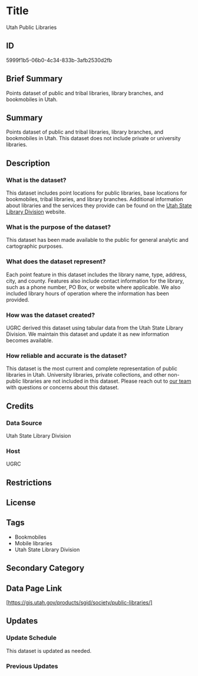 # Title

Utah Public Libraries

## ID

5999f1b5-06b0-4c34-833b-3afb2530d2fb

## Brief Summary

Points dataset of public and tribal libraries, library branches, and bookmobiles in Utah.

## Summary

Points dataset of public and tribal libraries, library branches, and bookmobiles in Utah. This dataset does not include private or university libraries.

## Description

### What is the dataset?

This dataset includes point locations for public libraries, base locations for bookmobiles, tribal libraries, and library branches. Additional information about libraries and the services they provide can be found on the [Utah State Library Division](https://library.utah.gov/) website.

### What is the purpose of the dataset?

This dataset has been made available to the public for general analytic and cartographic purposes.

### What does the dataset represent?

Each point feature in this dataset includes the library name, type, address, city, and county. Features also include contact information for the library, such as a phone number, PO Box, or website where applicable. We also included library hours of operation where the information has been provided.

### How was the dataset created?

UGRC derived this dataset using tabular data from the Utah State Library Division. We maintain this dataset and update it as new information becomes available.

### How reliable and accurate is the dataset?

This dataset is the most current and complete representation of public libraries in Utah. University libraries, private collections, and other non-public libraries are not included in this dataset. Please reach out to [our team](https://gis.utah.gov/products/sgid/) with questions or concerns about this dataset.

## Credits

### Data Source

Utah State Library Division

### Host

UGRC

## Restrictions

## License

## Tags

- Bookmobiles
- Mobile libraries
- Utah State Library Division

## Secondary Category

## Data Page Link

[https://gis.utah.gov/products/sgid/society/public-libraries/]

## Updates

### Update Schedule

This dataset is updated as needed.

### Previous Updates
